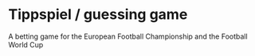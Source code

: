 # Tippspiel / guessing game

A betting game for the European Football Championship and the Football World Cup
